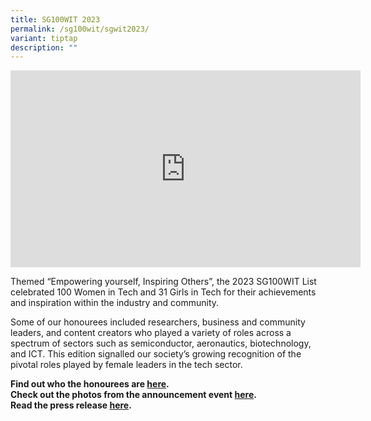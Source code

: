 ```yaml
---
title: SG100WIT 2023
permalink: /sg100wit/sgwit2023/
variant: tiptap
description: ""
---
```

<div class="iframe-wrapper">
<iframe height="315" width="560" allowfullscreen="true" frameborder="0" src="https://www.youtube.com/embed/-oDamlPFejc?si=3yTCIkSr0aJMtD_K"></iframe>
</div>
<p>Themed “Empowering yourself, Inspiring Others”, the 2023 SG100WIT List
celebrated 100 Women in Tech and 31 Girls in Tech for their achievements
and inspiration within the industry and community.</p>
<p>Some of our honourees included researchers, business and community leaders,
and content creators who played a variety of roles across a spectrum of
sectors such as semiconductor, aeronautics, biotechnology, and ICT. This
edition signalled our society’s growing recognition of the pivotal roles
played by female leaders in the tech sector.</p>
<p><strong>Find out who the honourees are <a href="https://www.scs.org.sg/awards/sg100wit/2023" rel="noopener noreferrer nofollow" target="blank">here</a>.<br>Check out the photos from the announcement event <a href="https://www.facebook.com/media/set?vanity=SingaporeComputerSociety&amp;set=a.728742862625282" rel="noopener noreferrer nofollow" target="blank">here</a>.<br>Read the press release <a href="https://www.imda.gov.sg/resources/press-releases-factsheets-and-speeches/factsheets/2023/sg-100-women-in-tech-list" rel="noopener noreferrer nofollow" target="blank">here</a>.</strong>
</p>